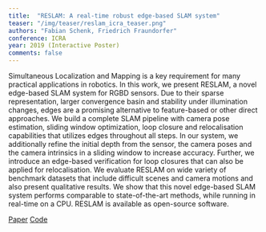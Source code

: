 ```yaml
---
title:  "RESLAM: A real-time robust edge-based SLAM system"
teaser: "/img/teaser/reslam_icra_teaser.png"
authors: "Fabian Schenk, Friedrich Fraundorfer"
conference: ICRA
year: 2019 (Interactive Poster)
comments: false
---
```


Simultaneous Localization and Mapping is a key requirement for many practical applications in robotics. In
this work, we present RESLAM, a novel edge-based SLAM system for RGBD sensors. Due to their sparse representation, larger convergence basin and stability under illumination
changes, edges are a promising alternative to feature-based or other direct approaches. We build a complete SLAM pipeline
with camera pose estimation, sliding window optimization, loop closure and relocalisation capabilities that utilizes edges
throughout all steps. In our system, we additionally refine the initial depth from the sensor, the camera poses and the camera
intrinsics in a sliding window to increase accuracy. Further, we introduce an edge-based verification for loop closures that
can also be applied for relocalisation. We evaluate RESLAM on wide variety of benchmark datasets that include difficult
scenes and camera motions and also present qualitative results. We show that this novel edge-based SLAM system performs
comparable to state-of-the-art methods, while running in real-time on a CPU. RESLAM is available as open-source software.

[Paper](/files/schenk_uavg_2019.pdf)
[Code](https://github.com/fabianschenk/RESLAM)
